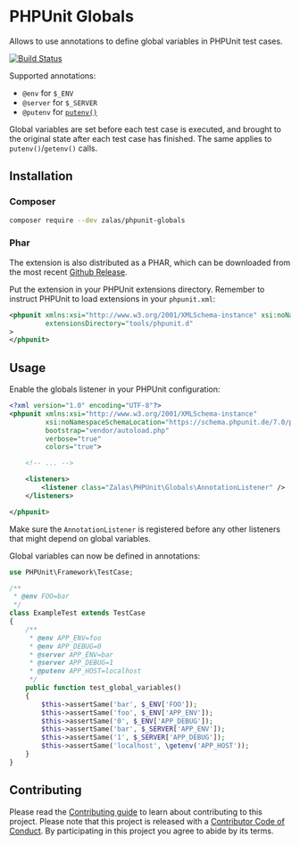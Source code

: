 # PHPUnit Globals

Allows to use annotations to define global variables in PHPUnit test cases.

[![Build Status](https://travis-ci.org/jakzal/phpunit-globals.svg?branch=master)](https://travis-ci.org/jakzal/phpunit-globals)

Supported annotations:

 * `@env` for `$_ENV`
 * `@server` for `$_SERVER` 
 * `@putenv` for [`putenv()`](http://php.net/putenv)

Global variables are set before each test case is executed,
and brought to the original state after each test case has finished.
The same applies to `putenv()`/`getenv()` calls.

## Installation

### Composer

```bash
composer require --dev zalas/phpunit-globals
```

### Phar

The extension is also distributed as a PHAR, which can be downloaded from the most recent
[Github Release](https://github.com/jakzal/phpunit-globals/releases).

Put the extension in your PHPUnit extensions directory.
Remember to instruct PHPUnit to load extensions in your `phpunit.xml`:

```xml
<phpunit xmlns:xsi="http://www.w3.org/2001/XMLSchema-instance" xsi:noNamespaceSchemaLocation="https://schema.phpunit.de/7.0/phpunit.xsd"
         extensionsDirectory="tools/phpunit.d"
>
</phpunit>
```

## Usage

Enable the globals listener in your PHPUnit configuration:

```xml
<?xml version="1.0" encoding="UTF-8"?>
<phpunit xmlns:xsi="http://www.w3.org/2001/XMLSchema-instance"
         xsi:noNamespaceSchemaLocation="https://schema.phpunit.de/7.0/phpunit.xsd"
         bootstrap="vendor/autoload.php"
         verbose="true"
         colors="true">

    <!-- ... -->

    <listeners>
        <listener class="Zalas\PHPUnit\Globals\AnnotationListener" />
    </listeners>

</phpunit>
```

Make sure the `AnnotationListener` is registered before any other listeners that might depend on global variables.

Global variables can now be defined in annotations:

```php
use PHPUnit\Framework\TestCase;

/**
 * @env FOO=bar
 */
class ExampleTest extends TestCase
{
    /**
     * @env APP_ENV=foo
     * @env APP_DEBUG=0
     * @server APP_ENV=bar
     * @server APP_DEBUG=1
     * @putenv APP_HOST=localhost
     */
    public function test_global_variables()
    {
        $this->assertSame('bar', $_ENV['FOO']);
        $this->assertSame('foo', $_ENV['APP_ENV']);
        $this->assertSame('0', $_ENV['APP_DEBUG']);
        $this->assertSame('bar', $_SERVER['APP_ENV']);
        $this->assertSame('1', $_SERVER['APP_DEBUG']);
        $this->assertSame('localhost', \getenv('APP_HOST'));
    }
}
```

## Contributing

Please read the [Contributing guide](CONTRIBUTING.md) to learn about contributing to this project.
Please note that this project is released with a [Contributor Code of Conduct](CODE_OF_CONDUCT.md).
By participating in this project you agree to abide by its terms.
